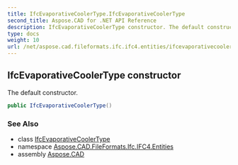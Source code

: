 ```yaml
---
title: IfcEvaporativeCoolerType.IfcEvaporativeCoolerType
second_title: Aspose.CAD for .NET API Reference
description: IfcEvaporativeCoolerType constructor. The default constructor
type: docs
weight: 10
url: /net/aspose.cad.fileformats.ifc.ifc4.entities/ifcevaporativecoolertype/ifcevaporativecoolertype/
---
```

## IfcEvaporativeCoolerType constructor

The default constructor.

```csharp
public IfcEvaporativeCoolerType()
```

### See Also

* class [IfcEvaporativeCoolerType](../)
* namespace [Aspose.CAD.FileFormats.Ifc.IFC4.Entities](../../ifcevaporativecoolertype/)
* assembly [Aspose.CAD](../../../)


